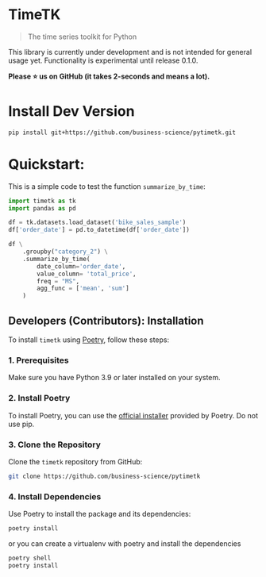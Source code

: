 # TimeTK

> The time series toolkit for Python

This library is currently under development and is not intended for general usage yet. Functionality is experimental until release 0.1.0.

**Please ⭐ us on GitHub (it takes 2-seconds and means a lot).**

# Install Dev Version

```bash
pip install git+https://github.com/business-science/pytimetk.git
```

# Quickstart:

This is a simple code to test the function `summarize_by_time`:

```python
import timetk as tk
import pandas as pd

df = tk.datasets.load_dataset('bike_sales_sample')
df['order_date'] = pd.to_datetime(df['order_date'])

df \
    .groupby("category_2") \
    .summarize_by_time(
        date_column='order_date', 
        value_column= 'total_price',
        freq = "MS",
        agg_func = ['mean', 'sum']
    )
```



## Developers (Contributors): Installation

To install `timetk` using [Poetry](https://python-poetry.org/), follow these steps:

### 1. Prerequisites

Make sure you have Python 3.9 or later installed on your system.

### 2. Install Poetry

To install Poetry, you can use the [official installer](https://python-poetry.org/docs/#installing-with-the-official-installer)  provided by Poetry. Do not use pip.

### 3. Clone the Repository

Clone the `timetk` repository from GitHub:

```bash
git clone https://github.com/business-science/pytimetk
```

### 4. Install Dependencies

Use Poetry to install the package and its dependencies:

```bash
poetry install
```

or you can create a virtualenv with poetry and install the dependencies

```bash
poetry shell
poetry install
```